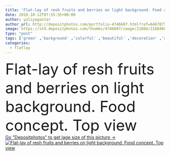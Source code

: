 ```yaml
---
title: 'Flat-lay of resh fruits and berries on light background. Food concept. Top view'
date: 2018-10-12T07:55:55+00:00
author: yuliyagontar
author_url: http://depositphotos.com/portfolio-4746607.html?ref=64678756
image: https://st4.depositphotos.com/thumbs/4746607/image/21884/218846670/api_thumb_450.jpg?forcejpeg=true
type: "post"
tags: ['green' ,'background' ,'colorful' ,'beautiful' ,'decoration' ,'art' ,'travel' ,'summer' ,'nature' ,'spring' ,'detail' ,'cute' ,'orange' ,'healthy' ,'natural' ,'slice' ,'fruit' ,'sea' ,'border' ,'fashion' ,'pastel' ,'concept' ,'raspberry' ,'lifestyle' ,'trendy' ,'beach' ,'vacation' ,'composition' ,'layout' ,'appetizer' ,'strawberry' ,'grocery' ,'mint' ,'peach' ,'flavor' ,'arrangement' ,'minimalism' ,'vegan' ,'trend' ,'minimal' ,'overhead' ,'fresh fruit' ,'healthy food' ,'no people' ,'creative concept' ,'organic fruit' ,'flat lay' ,'clean eating' ,'flatlay' ]
categories: 
  - flatlay
---
```

<div aling="center">
            <font size="60"> Flat-lay of resh fruits and berries on light background. Food concept. Top view</font>   
</div>
<div>
    <a href='https://depositphotos.com/218846670/stock-photo-flat-lay-resh-fruits-berries.html?ref=64678756' target=_blank > Go "Depositphotos" to get lage size of this picture ->
        <img href='https://depositphotos.com/218846670/stock-photo-flat-lay-resh-fruits-berries.html?ref=64678756' src='https://st4.depositphotos.com/4746607/21884/i/950/depositphotos_218846670-stock-photo-flat-lay-resh-fruits-berries.jpg?forcejpeg=true' alt='Flat-lay of resh fruits and berries on light background. Food concept. Top view' >
    </a>
</div>
